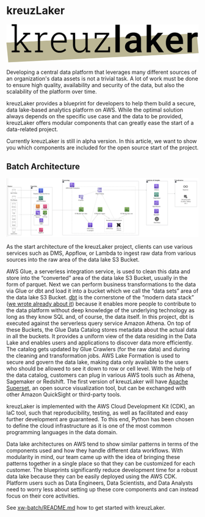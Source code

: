 # kreuzLaker

![kreuzlaker_logo](docs/kreuzlaker_logo.png)

Developing a central data platform that leverages many different sources of an organization's data assets is not a trivial task. A lot of work must be done to ensure high quality, availability and security of the data, but also the scalability of the platform over time.

kreuzLaker provides a blueprint for developers to help them build a secure, data lake-based analytics platform on AWS. While the optimal solution always depends on the specific use case and the data to be provided, kreuzLaker offers modular components that can greatly ease the start of a data-related project.

Currently kreuzLaker is still in alpha version. In this article, we want to show you which components are included for the open source start of the project.

## Batch Architecture

![xw batch architecture](./docs/xw-batch-architecture.png)

As the start architecture of the kreuzLaker project, clients can use various services such as DMS, Appflow, or Lambda to ingest raw data from various sources into the raw area of the data lake S3 Bucket.

AWS Glue, a serverless integration service, is used to clean this data and store into the “converted” area of the data lake S3 Bucket, usually in the form of parquet. Next we can perform business transformations to the data via Glue or dbt and load it into a bucket which we call the “data sets” area of the data lake S3 Bucket. [dbt](https://www.getdbt.com/) is the cornerstone of the “modern data stack” ([we wrote already about it](https://kreuzwerker.de/en/post/analytics-stacks-for-startups)) because it enables more people to contribute to the data platform without deep knowledge of the underlying technology as long as they know SQL and, of course, the data itself. In this project, dbt is executed against the serverless query service Amazon Athena.
On top of these Buckets, the Glue Data Catalog  stores metadata about the actual data in all the buckets. It provides a uniform view of the data residing in the Data Lake and enables users and applications to discover data more efficiently. The catalog  gets updated by Glue Crawlers (for the raw data) and during the cleaning and transformation jobs. AWS Lake Formation is used to secure and govern the data lake, making data only available to the users who should be allowed to see it down to row or cell level. With the help of the data catalog, customers can plug in various AWS tools such as  Athena, Sagemaker or Redshift. The first version of kreuzLaker will have [Apache Superset](https://superset.apache.org/), an open source visualization tool, but can be exchanged with other Amazon QuickSight  or third-party tools.

kreuzLaker is implemented with the AWS Cloud Development Kit (CDK), an IaC tool, such that reproducibility, testing, as well as facilitated and easy further development are guaranteed. To this end, Python has been chosen to define the cloud infrastructure as it is one of the most common programming languages in the data domain.

Data lake architectures on AWS tend to show similar patterns in terms of the components used and how they handle different data workflows. With modularity in mind, our team came up with the idea of bringing these patterns together in a single place so that they can be customized for each customer. The blueprints significantly reduce development time for a robust data lake because they can be easily deployed using the AWS CDK. Platform users such as Data Engineers, Data Scientists, and Data Analysts need to worry less about setting up these core components and can instead focus on their core activities.

See [xw-batch/README.md](./xw-batch/README.md) how to get started with kreuzLaker.
